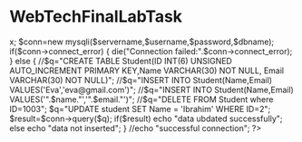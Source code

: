 # WebTechFinalLabTask
<?php
$servername="localhost";
$username="root";
$password="";
$dbname="webtechlabtask";
$name="Ibrahim";
$department="CSE";
//$apple=new Fruit();
//$apple->x;
$conn=new mysqli($servername,$username,$password,$dbname);
if($conn->connect_error)
{
	die("Connection failed:".$conn->connect_error);
}
else
{
	//$q="CREATE TABLE Student(ID INT(6) UNSIGNED AUTO_INCREMENT PRIMARY KEY,Name VARCHAR(30) NOT NULL, Email VARCHAR(30) NOT NULL)";
	//$q="INSERT INTO Student(Name,Email) VALUES('Eva','eva@gmail.com')";
	//$q="INSERT INTO Student(Name,Email) VALUES('".$name."','".$email."')";
	//$q="DELETE FROM Student where ID=1003";
	$q="UPDATE student
    SET Name = 'Ibrahim'
    WHERE ID=2";
	$result=$conn->query($q);
	if($result)
		echo "data ubdated successfully";
	else
		echo "data not inserted";
}
	//echo "successful connection";
?>
